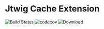 # Jtwig Cache Extension

[![Build Status](https://travis-ci.org/jtwig/jtwig-cache-extension.svg?branch=master)](https://travis-ci.org/jtwig/jtwig-cache-extension)
[![codecov](https://codecov.io/gh/jtwig/jtwig-cache-extension/branch/master/graph/badge.svg)](https://codecov.io/gh/jtwig/jtwig-cache-extension)
[![Download](https://api.bintray.com/packages/jtwig/maven/jtwig-cache-extension/images/download.svg) ](https://bintray.com/jtwig/maven/jtwig-cache-extension/_latestVersion)
